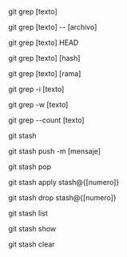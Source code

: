 
git grep [texto]
<!-- Busca todas las líneas que contengan una palabra en el proyecto -->
git grep [texto] -- [archivo]
<!-- Busca solo en archivos específicos -->
git grep [texto] HEAD
<!-- Busca en el ultimo commit -->
git grep [texto] [hash]
<!-- Busca en un commit específico -->
git grep [texto] [rama]
<!-- Busca en una rama especifica -->
git grep -i [texto]
<!-- Ignora mayúsculas/minúsculas -->
git grep -w [texto]
<!-- Coincidencias exactas de palabras -->
git grep --count [texto]
<!-- Muestra solo la cantidad de coincidencias por archivo -->

git stash
<!-- Guarda todos los cambios actuales y limpia el directorio -->
git stash push -m [mensaje]
<!-- Guarda cambios con un mensaje personalizado -->
git stash pop
<!-- Aplica y elimina el stash más reciente -->
git stash apply stash@{[numero]}
<!-- Aplica los cambios de un stash específico (pero no lo borra de la pila) -->
git stash drop stash@{[numero]}
<!-- Elimina un stash específico -->
git stash list
<!-- Muestra todas las stashes guardadas -->
git stash show
<!-- Muestra los cambios del stash más reciente -->
git stash clear
<!-- Elimina todos los stashes guardados -->